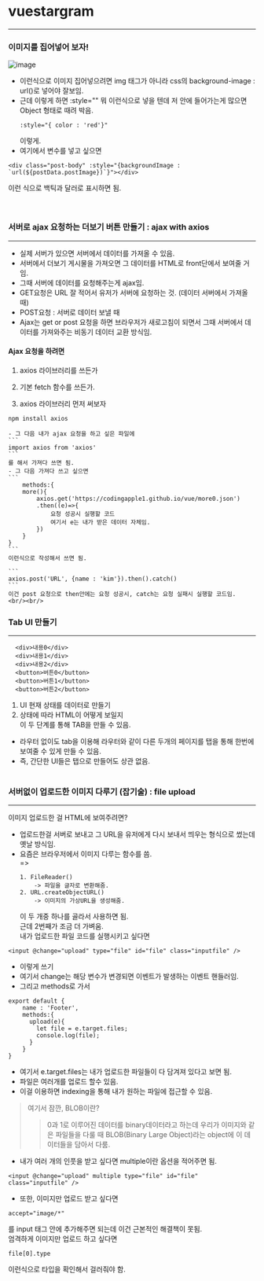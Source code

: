 # vuestargram
---
### 이미지를 집어넣어 보자!
![image](https://github.com/Hanalin0422/Rodanthe-BE/assets/78638427/ea47f6ea-b524-4487-90ee-528f637e4db8)
- 이런식으로 이미지 집어넣으려면 img 태그가 아니라 css의 background-image : url()로 넣어야 잘보임.  
- 근데 이렇게 하면 :style="" 뭐 이런식으로 넣을 텐데 저 안에 들어가는게 많으면 Object 형태로 때려 박음.
    ```
    :style="{ color : 'red'}"
    ```
    이렇게.
- 여기에서 변수를 넣고 싶으면
```
<div class="post-body" :style="{backgroundImage : `url(${postData.postImage})`}"></div>
```
이런 식으로 백틱과 달러로 표시하면 됨.  
<br/><br/>

### 서버로 ajax 요청하는 더보기 버튼 만들기 : ajax with axios
---
- 실제 서버가 있으면 서버에서 데이터를 가져올 수 있음.
- 서버에서 더보기 게시물을 가져오면 그 데이터를 HTML로 front단에서 보여줄 거임.
- 그때 서버에 데이터를 요청해주는게 ajax임.  
- GET요청은 URL 잘 적어서 유저가 서버에 요청하는 것. (데이터 서버에서 가져올때)
- POST요청 : 서버로 데이터 보낼 때
- Ajax는 get or post 요청을 하면 브라우저가 새로고침이 되면서 그때 서버에서 데이터를 가져와주는 비동기 데이터 교환 방식임.  

#### Ajax 요청을 하려면
1. axios 라이브러리를 쓰든가
2. 기본 fetch 함수를 쓰든가.

1. axios 라이브러리 먼저 써보자
```
npm install axios
```
    - 그 다음 내가 ajax 요청을 하고 싶은 파일에
    ```
    import axios from 'axios'
    ```
    를 해서 가져다 쓰면 됨.
    - 그 다음 가져다 쓰고 싶으면
    ```
        methods:{
        more(){
            axios.get('https://codingapple1.github.io/vue/more0.json')
            .then((e)=>{
                요청 성공시 실행할 코드
                여기서 e는 내가 받은 데이터 자체임.
            })
        }
    }
    ```
    이런식으로 작성해서 쓰면 됨.
    
    ```
    axios.post('URL', {name : 'kim'}).then().catch()
    ```
    이건 post 요청으로 then안에는 요청 성공시, catch는 요청 실패시 실행할 코드임.
    <br/><br/>

### Tab UI 만들기
---
```
  <div>내용0</div>
  <div>내용1</div>
  <div>내용2</div>
  <button>버튼0</button>
  <button>버튼1</button>
  <button>버튼2</button>
  ```
1. UI 현재 상태를 데이터로 만들기  
2. 상태에 따라 HTML이 어떻게 보일지  
이 두 단계를 통해 TAB을 만들 수 있음.  
- 라우터 없이도 tab을 이용해 라우터와 같이 다른 두개의 페이지를 탭을 통해 한번에 보여줄 수 있게 만들 수 있음.
- 즉, 간단한 UI들은 탭으로 만들어도 상관 없음.
<br/><br/>

### 서버없이 업로드한 이미지 다루기 (잡기술) : file upload
---
이미지 업로드한 걸 HTML에 보여주려면?  
- 업로드한걸 서버로 보내고 그 URL을 유저에게 다시 보내서 띄우는 형식으로 썼는데 옛날 방식임.  
- 요즘은 브라우저에서 이미지 다루는 함수를 씀.  
=>
    ```
    1. FileReader()  
        -> 파일을 글자로 변환해줌.
    2. URL.createObjectURL()  
        -> 이미지의 가상URL을 생성해줌.
    ```
    이 두 개중 하나를 골라서 사용하면 됨.  
    근데 2번째가 조금 더 가벼움.  
내가 업로드한 파일 코드를 실행시키고 싶다면
```
<input @change="upload" type="file" id="file" class="inputfile" />
```
- 이렇게 쓰기
- 여기서 change는 해당 변수가 변경되면 이벤트가 발생하는 이벤트 핸들러임.
- 그리고 methods로 가서
```
export default {
    name : 'Footer',
    methods:{
      upload(e){
        let file = e.target.files;
        console.log(file);
      }
    }
}
```
- 여기서 e.target.files는 내가 업로드한 파일들이 다 담겨져 있다고 보면 됨.
- 파일은 여러개를 업로드 할수 있음.
- 이걸 이용하면 indexing을 통해 내가 원하는 파일에 접근할 수 있음.  

> 여기서 잠깐, BLOB이란?
>> 0과 1로 이루어진 데이터를 binary데이터라고 하는데 우리가 이미지와 같은 파일들을 다룰 때 BLOB(Binary Large Object)라는 object에 이 데이터들을 담아서 다룸.  

- 내가 여러 개의 인풋을 받고 싶다면 multiple이란 옵션을 적어주면 됨.
```
<input @change="upload" multiple type="file" id="file" class="inputfile" />
```
- 또한, 이미지만 업로드 받고 싶다면
```
accept="image/*"
```
를 input 태그 안에 추가해주면 되는데 이건 근본적인 해결책이 못됨.  
엄격하게 이미지만 업로드 하고 싶다면 
```
file[0].type
```
이런식으로 타입을 확인해서 걸러줘야 함.  